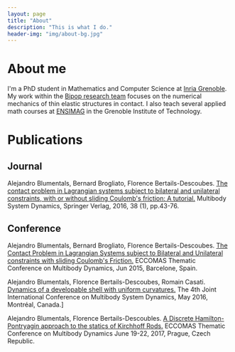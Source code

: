 ```yaml
---
layout: page
title: "About"
description: "This is what I do."
header-img: "img/about-bg.jpg"
---
```


# About me

I'm a PhD student in Mathematics and Computer Science at [Inria Grenoble](https://www.inria.fr/en/centre/grenoble/welcome-inria-grenoble-rhone-alpes). My work within the [Bipop research team](http://www.inrialpes.fr/bipop/) focuses on the numerical mechanics of thin elastic structures in contact. I also teach several applied math courses at [ENSIMAG](http://ensimag.grenoble-inp.fr/l-ensimag/) in the Grenoble Institute of Technology.


# Publications

## Journal

Alejandro Blumentals, Bernard Brogliato, Florence Bertails-Descoubes. [The contact problem in Lagrangian systems subject to bilateral and unilateral constraints, with or without sliding Coulomb's friction: A tutorial.](http://dx.doi.org/10.1007/s11044-016-9527-6) Multibody System Dynamics, Springer Verlag, 2016, 38 (1), pp.43-76. 

## Conference

Alejandro Blumentals, Bernard Brogliato, Florence Bertails-Descoubes. [The Contact Problem in Lagrangian Systems subject to Bilateral and Unilateral constraints with sliding Coulomb's Friction.](https://hal.archives-ouvertes.fr/hal-01224915) ECCOMAS Thematic Conference on Multibody Dynamics, Jun 2015, Barcelone, Spain.

Alejandro Blumentals, Florence Bertails-Descoubes, Romain Casati. [Dynamics of a developable shell with uniform curvatures.](https://hal.inria.fr/hal-01311559) The 4th Joint International Conference on Multibody System Dynamics, May 2016, Montréal, Canada.]

Alejandro Blumentals, Florence Bertails-Descoubles. [A Discrete Hamilton-Pontryagin approach to the statics of Kirchhoff Rods.](../papers/blumentals_bertails_abstract_MBD_2017_LaTeX.pdf) ECCOMAS Thematic Conference on Multibody Dynamics June 19-22, 2017, Prague, Czech Republic.



